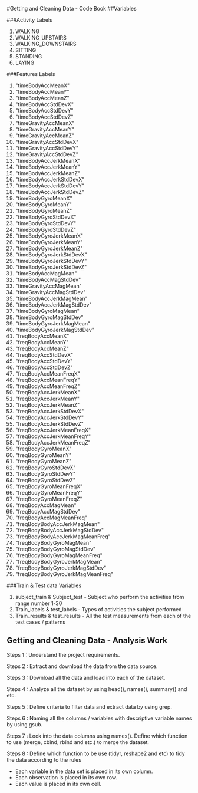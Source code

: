 #Getting and Cleaning Data - Code Book
##Variables

###Activity Labels
1. WALKING
2. WALKING_UPSTAIRS
3. WALKING_DOWNSTAIRS
4. SITTING
5. STANDING
6. LAYING

###Features Labels
1. "timeBodyAccMeanX"                
2. "timeBodyAccMeanY"                
3. "timeBodyAccMeanZ"                
4. "timeBodyAccStdDevX"             
5. "timeBodyAccStdDevY"              
6. "timeBodyAccStdDevZ"              
7. "timeGravityAccMeanX"             
8. "timeGravityAccMeanY"            
9. "timeGravityAccMeanZ"             
10. "timeGravityAccStdDevX"           
11. "timeGravityAccStdDevY"           
12. "timeGravityAccStdDevZ"          
13. "timeBodyAccJerkMeanX"            
14. "timeBodyAccJerkMeanY"            
15. "timeBodyAccJerkMeanZ"            
16. "timeBodyAccJerkStdDevX"         
17. "timeBodyAccJerkStdDevY"         
18. "timeBodyAccJerkStdDevZ"          
19. "timeBodyGyroMeanX"               
20. "timeBodyGyroMeanY"              
21. "timeBodyGyroMeanZ"               
22. "timeBodyGyroStdDevX"             
23. "timeBodyGyroStdDevY"             
24. "timeBodyGyroStdDevZ"            
25. "timeBodyGyroJerkMeanX"           
26. "timeBodyGyroJerkMeanY"           
27. "timeBodyGyroJerkMeanZ"           
28. "timeBodyGyroJerkStdDevX"        
29. "timeBodyGyroJerkStdDevY"         
30. "timeBodyGyroJerkStdDevZ"         
31. "timeBodyAccMagMean"              
32. "timeBodyAccMagStdDev"           
33. "timeGravityAccMagMean"           
34. "timeGravityAccMagStdDev"         
35. "timeBodyAccJerkMagMean"          
36. "timeBodyAccJerkMagStdDev"       
37. "timeBodyGyroMagMean"             
38. "timeBodyGyroMagStdDev"           
39. "timeBodyGyroJerkMagMean"         
40. "timeBodyGyroJerkMagStdDev"      
41. "freqBodyAccMeanX"                
42. "freqBodyAccMeanY"                
43. "freqBodyAccMeanZ"                
44. "freqBodyAccStdDevX"             
45. "freqBodyAccStdDevY"              
46. "freqBodyAccStdDevZ"              
47. "freqBodyAccMeanFreqX"            
48. "freqBodyAccMeanFreqY"           
49. "freqBodyAccMeanFreqZ"            
50. "freqBodyAccJerkMeanX"            
51. "freqBodyAccJerkMeanY"            
52. "freqBodyAccJerkMeanZ"           
53. "freqBodyAccJerkStdDevX"          
54. "freqBodyAccJerkStdDevY"          
55. "freqBodyAccJerkStdDevZ"          
56. "freqBodyAccJerkMeanFreqX"       
57. "freqBodyAccJerkMeanFreqY"        
58. "freqBodyAccJerkMeanFreqZ"        
59. "freqBodyGyroMeanX"               
60. "freqBodyGyroMeanY"              
61. "freqBodyGyroMeanZ"               
62. "freqBodyGyroStdDevX"             
63. "freqBodyGyroStdDevY"             
64. "freqBodyGyroStdDevZ"            
65. "freqBodyGyroMeanFreqX"           
66. "freqBodyGyroMeanFreqY"           
67. "freqBodyGyroMeanFreqZ"           
68. "freqBodyAccMagMean"             
69. "freqBodyAccMagStdDev"            
70. "freqBodyAccMagMeanFreq"          
71. "freqBodyBodyAccJerkMagMean"      
72. "freqBodyBodyAccJerkMagStdDev"   
73. "freqBodyBodyAccJerkMagMeanFreq"  
74. "freqBodyBodyGyroMagMean"         
75. "freqBodyBodyGyroMagStdDev"       
76. "freqBodyBodyGyroMagMeanFreq"    
77. "freqBodyBodyGyroJerkMagMean"     
78. "freqBodyBodyGyroJerkMagStdDev"   
79. "freqBodyBodyGyroJerkMagMeanFreq"

###Train & Test data Variables
1. subject_train & Subject_test - Subject who perform the activities from range number 1-30
2. Train_labels & test_labels - Types of activities the subject performed
3. Train_results & test_results - All the test measurements from each of the test cases / patterns

## Getting and Cleaning Data - Analysis Work
Steps 1 : Understand the project requirements.

Steps 2 : Extract and download the data from the data source.

Steps 3 : Download all the data and load into each of the dataset.

Steps 4 : Analyze all the dataset by using head(), names(), summary() and etc.

Steps 5 : Define criteria to filter data and extract data by using grep.

Steps 6 : Naming all the columns / variables with descriptive variable names by using gsub.

Steps 7 : Look into the data columns using names(). Define which function to use (merge, cbind, rbind and etc.) to merge the dataset.

Steps 8 : Define which function to be use (tidyr, reshape2 and etc) to tidy the data according to the rules

  * Each variable in the data set is placed in its own column.
  * Each observation is placed in its own row.
  * Each value is placed in its own cell.

